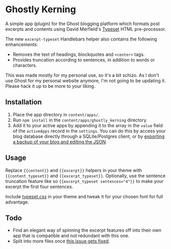 Ghostly Kerning
===============

A simple app (plugin) for the Ghost blogging platform which formats post excerpts and contents using David Merfield's [Typeset](https://github.com/davidmerfield/typeset) HTML pre-processor.

The new `excerpt-typeset` Handlebars helper also contains the following enhancements:

* Removes the text of headings, blockquotes and `<center>` tags.
* Provides truncation according to sentences, in addition to words or characters.

This was made mostly for my personal use, so it's a bit schizo. As I don't use Ghost for my personal website anymore, I'm not going to be updating it. Please hack it up to be more to your liking.

Installation
------------

1. Place the app directory in `content/apps/`.
2. Run `npm install` in the `content/apps/ghostly_kerning` directory.
3. Add it to your active apps by appending it to the array in the `value` field of the `activeApps` record in the `settings`. You can do this by access your blog database directly through a SQLite/Postgres client, or by [exporting a backup of your blog and editing the JSON](https://github.com/TryGhost/Ghost/wiki/Apps-Getting-Started-for-Ghost-Devs).

Usage
-----

Replace `{{content}}` and `{{excerpt}}` helpers in your theme with `{{content_typeset}}` and `{{excerpt_typeset}}`. Optionally, use the sentence truncation feature like so `{{excerpt_typeset sentences="4"}}` to make your excerpt the first four sentences.

Include [typeset.css](https://blot.im/typeset/demo/typeset.css) in your theme and tweak it for your chosen font for full advantage.

Todo
----

* Find an elegant way of spinning the excerpt features off into their own app that is compatible and not redundant with this one.
* Split into more files once [this issue gets fixed](https://github.com/TryGhost/Ghost/issues/5356).

